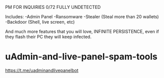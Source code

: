 PM FOR INQUIRIES 0/72 FULLY UNDETECTED

Includes:
-Admin Panel
-Ransomware
-Stealer (Steal more than 20 wallets)
-Backdoor (Shell, live screen, etc)

And much more features that you will love, 
INFINITE PERSISTENCE, even if they flash their 
PC they will keep infected.


# uAdmin-and-live-panel-spam-tools
https://t.me/uadminandlivepanelbot
